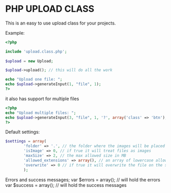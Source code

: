 PHP UPLOAD CLASS
=================  

This is an easy to use upload class for your projects.  
  
Example:  
```php
<?php

include 'upload.class.php';  
  
$upload = new Upload;  

$upload->upload(); // this will do all the work  

echo "Upload one file: ";  
echo $upload->generateInput(1, "file", 1);  
?>  
```  

it also has support for multiple files

```php
<?php  
echo "Upload multiple files: ";  
echo $upload->generateInput(3, "file", 1, '?', array('class' => 'btn'), array('class' => 'frm'));  
?>  
```

Default settings:
```php
$settings = array(  
		'folder' => '.', // the folder where the images will be placed  
		'isImage' => 0, // if true it will treat files as images  
		'maxSize' => 2, // the max allowed size in MB  
		'allowed_extensions' => array(), // an array of lowercase allowed extensions, (!) IF EMPTY ALL ARE ALLOWED (!)  
		'overwrite' => 0 // if true it will overwrite the file on the server in case it has the same name  
		);  
```
Errors and success messages;
	var $errors = array(); // will hold the errors
	var $success = array(); // will hold the success messages

